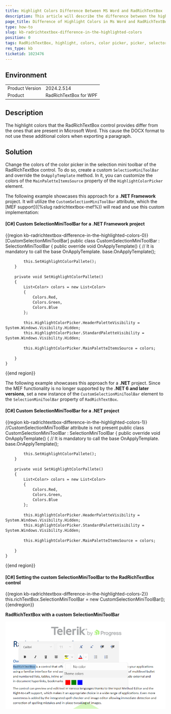 ```yaml
---
title: Highlight Colors Difference Between MS Word and RadRichTextBox
description: This article will describe the difference between the highlight colors of MS Word and RadRichTextBox.
page_title: Difference of Highlight Colors in Ms Word and RadRichTextBox
type: how-to
slug: kb-radrichtextbox-difference-in-the-highlighted-colors
position: 0
tags: RadRichTextBox, highlight, colors, color picker, picker, selector, color selector
res_type: kb
ticketid: 1023476
---
```


## Environment

<table>
	<tbody>
		<tr>
			<td>Product Version</td>
			<td>2024.2.514</td>
		</tr>
		<tr>
			<td>Product</td>
			<td>RadRichTextBox for WPF</td>
		</tr>
	</tbody>
</table>

## Description

The highlight colors that the RadRichTextBox control provides differ from the ones that are present in Microsoft Word. This cause the DOCX format to not use these additional colors when exporting a paragraph. 

## Solution

Change the colors of the color picker in the selection mini toolbar of the RadRichTextBox control. To do so, create a custom `SelectionMiniToolBar` and override the `OnApplyTemplate` method. In it, you can customize the colors of the `MainPaletteItemsSource` property of the `HighlightColorPicker` element.

The following example showcases this approach for a __.NET Framework__ project. It will utilize the `CustomSelectionMiniToolBar` attribute, which the [MEF support]({%slug radrichtextbox-mef%}) will read and use this custom implementation:

#### __[C#] Custom SelectionMiniToolBar for a .NET Framework project__
{{region kb-radrichtextbox-difference-in-the-highlighted-colors-0}}
    [CustomSelectionMiniToolBar]
    public class CustomSelectionMiniToolBar : SelectionMiniToolBar
    {
        public override void OnApplyTemplate()
        {
            // It is mandatory to call the base OnApplyTemplate.
            base.OnApplyTemplate();

            this.SetHighlightColorPallete();
        }

        private void SetHighlightColorPallete()
        {
            List<Color> colors = new List<Color>
            {
                Colors.Red,
                Colors.Green,
                Colors.Blue
            };

            this.HighlightColorPicker.HeaderPaletteVisibility = System.Windows.Visibility.Hidden;
            this.HighlightColorPicker.StandardPaletteVisibility = System.Windows.Visibility.Hidden;

            this.HighlightColorPicker.MainPaletteItemsSource = colors;

        }
    }
{{end region}}

The following example showcases this approach for a __.NET__ project. Since the MEF functionality is no longer supported by the __.NET 6 and later versions__, set a new instance of the `CustomSelectionMiniToolBar` element to the `SelectionMiniToolBar` property of `RadRichTextBox`. 

#### __[C#] Custom SelectionMiniToolBar for a .NET project__
{{region kb-radrichtextbox-difference-in-the-highlighted-colors-1}}
    //CustomSelectionMiniToolBar attribute is not present
    public class CustomSelectionMiniToolBar : SelectionMiniToolBar
    {
        public override void OnApplyTemplate()
        {
            // It is mandatory to call the base OnApplyTemplate.
            base.OnApplyTemplate();

            this.SetHighlightColorPallete();
        }

        private void SetHighlightColorPallete()
        {
            List<Color> colors = new List<Color>
            {
                Colors.Red,
                Colors.Green,
                Colors.Blue
            };

            this.HighlightColorPicker.HeaderPaletteVisibility = System.Windows.Visibility.Hidden;
            this.HighlightColorPicker.StandardPaletteVisibility = System.Windows.Visibility.Hidden;

            this.HighlightColorPicker.MainPaletteItemsSource = colors;

        }
    }
{{end region}}

#### __[C#] Setting the custom SelectionMiniToolBar to the RadRichTextBox control__
{{region kb-radrichtextbox-difference-in-the-highlighted-colors-2}}
    this.richTextBox.SelectionMiniToolBar = new CustomSelectionMiniToolBar(); 
{{endregion}}

__RadRichTextBox with a custom SelectionMiniToolBar__

![RadRichTextBox with a custom SelectionMiniToolBar](images/kb-radrichtextbox-difference-in-the-highlighted-colors-0.png)